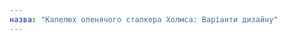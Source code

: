 ```yaml
---
назва: "Капелюх оленячого сталкера Холмса: Варіанти дизайну"
---
```


<PatternOptions pattern='holmes' />
